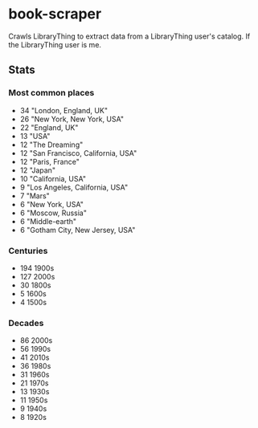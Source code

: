 book-scraper
============

Crawls LibraryThing to extract data from a LibraryThing user's catalog. If the LibraryThing user is me.

## Stats
### Most common places
- 34 "London, England, UK"
- 26 "New York, New York, USA"
- 22 "England, UK"
- 13 "USA"
- 12 "The Dreaming"
- 12 "San Francisco, California, USA"
- 12 "Paris, France"
- 12 "Japan"
- 10 "California, USA"
- 9 "Los Angeles, California, USA"
- 7 "Mars"
- 6 "New York, USA"
- 6 "Moscow, Russia"
- 6 "Middle-earth"
- 6 "Gotham City, New Jersey, USA"

### Centuries
- 194 1900s
- 127 2000s
- 30 1800s
- 5 1600s
- 4 1500s

### Decades

- 86 2000s
- 56 1990s
- 41 2010s
- 36 1980s
- 31 1960s
- 21 1970s
- 13 1930s
- 11 1950s
- 9 1940s
- 8 1920s

